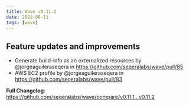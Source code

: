 ```yaml
---
title: Wave v0.11.2
date: 2022-08-11
tags: [wave]
---
```


## Feature updates and improvements

* Generate build-info as an externalized resources by @jorgeaguileraseqera in https://github.com/seqeralabs/wave/pull/85
* AWS EC2 profile by @jorgeaguileraseqera in https://github.com/seqeralabs/wave/pull/83

**Full Changelog**: https://github.com/seqeralabs/wave/compare/v0.11.1...v0.11.2
